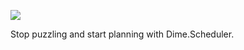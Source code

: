 ![](https://www.dimescheduler.com/ds-dark.9b8ebb02.webp)

Stop puzzling and start planning with Dime.Scheduler.
